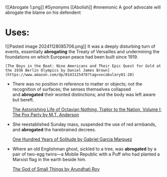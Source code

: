 ![[Abrogate 1.png]]
#Synonyms [[Abolish]]
#mnemonic A goof advocate will abrogate the blame on his defendent
# Uses:
![[Pasted image 20241128085706.png]]
It was a deeply disturbing turn of events, essentially **abrogating** the Treaty of Versailles and undermining the foundations on which European peace had been built since 1919.
    
    [The Boys in the Boat: Nine Americans and Their Epic Quest for Gold at the 1936 Berlin Olympics by Daniel James Brown](https://www.amazon.com/dp/0143125478?tag=vocabulary01-20)
- There was no position in reference to matter or objects; not the recognition of surfaces; the senses themselves collapsed and **abrogated** their wonted distinctions; and the body was left aware but bereft.
    
    [The Astonishing Life of Octavian Nothing, Traitor to the Nation, Volume I: The Pox Party by M.T. Anderson](https://www.amazon.com/dp/0763636797?tag=vocabulary01-20)
- She reestablished Sunday mass, suspended the use of red armbands, and **abrogated** the harebrained decrees.
    
    [One Hundred Years of Solitude by Gabriel Garcia Marquez](https://www.amazon.com/dp/0060531045?tag=vocabulary01-20)
- Where an old Englishman ghost, sickled to a tree, was **abrogated** by a pair of two-egg twins—a Mobile Republic with a Puff who had planted a Marxist flag in the earth beside him.
    
    [The God of Small Things by Arundhati Roy](https://www.amazon.com/dp/0812979656?tag=vocabulary01-20)